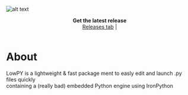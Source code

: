 ![alt text](https://github.com/zeropixx/LowPY/blob/main/github%20lowpy%20label%20thingy.png)

<p align="center">
  <b>Get the latest release</b><br>
  <a href="#">Releases tab</a> |
  <br><br>
</p>

# About
LowPY is a lightweight & fast package ment to easly edit and launch .py files quickly<br />
containing a (really bad) embedded Python engine using IronPython
